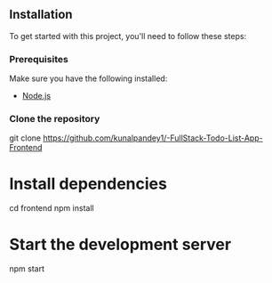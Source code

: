 

## Installation

To get started with this project, you'll need to follow these steps:

### Prerequisites

Make sure you have the following installed:

- [Node.js](https://nodejs.org/)

### Clone the repository

git clone https://github.com/kunalpandey1/-FullStack-Todo-List-App-Frontend

# Install dependencies

cd frontend
npm install

# Start the development server
npm start


